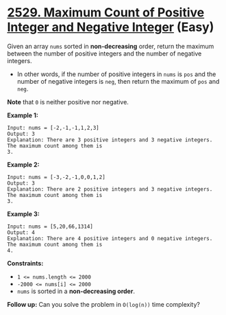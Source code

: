 # [2529. Maximum Count of Positive Integer and Negative Integer][link] (Easy)

[link]: https://leetcode.com/problems/maximum-count-of-positive-integer-and-negative-integer/

Given an array `nums` sorted in **non-decreasing** order, return the maximum between the number of
positive integers and the number of negative integers.

- In other words, if the number of positive integers in `nums` is `pos` and the number of negative
integers is `neg`, then return the maximum of `pos` and `neg`.

**Note** that `0` is neither positive nor negative.

**Example 1:**

```
Input: nums = [-2,-1,-1,1,2,3]
Output: 3
Explanation: There are 3 positive integers and 3 negative integers. The maximum count among them is
3.
```

**Example 2:**

```
Input: nums = [-3,-2,-1,0,0,1,2]
Output: 3
Explanation: There are 2 positive integers and 3 negative integers. The maximum count among them is
3.
```

**Example 3:**

```
Input: nums = [5,20,66,1314]
Output: 4
Explanation: There are 4 positive integers and 0 negative integers. The maximum count among them is
4.
```

**Constraints:**

- `1 <= nums.length <= 2000`
- `-2000 <= nums[i] <= 2000`
- `nums` is sorted in a **non-decreasing order**.

**Follow up:** Can you solve the problem in `O(log(n))` time complexity?
